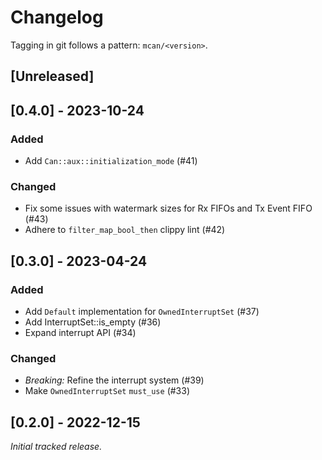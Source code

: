 # Changelog

Tagging in git follows a pattern: `mcan/<version>`.

## [Unreleased]

## [0.4.0] - 2023-10-24

### Added
- Add `Can::aux::initialization_mode` (#41)

### Changed
- Fix some issues with watermark sizes for Rx FIFOs and Tx Event FIFO (#43)
- Adhere to `filter_map_bool_then` clippy lint (#42)

## [0.3.0] - 2023-04-24

### Added
- Add `Default` implementation for `OwnedInterruptSet` (#37)
- Add InterruptSet::is_empty (#36)
- Expand interrupt API (#34)

### Changed
- *Breaking:* Refine the interrupt system (#39)
- Make `OwnedInterruptSet` `must_use` (#33)

## [0.2.0] - 2022-12-15

_Initial tracked release._
